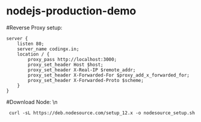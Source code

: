 # nodejs-production-demo

#Reverse Proxy setup: 
<p><code>server {
    listen 80;
    server_name codingx.in;
    location / {
        proxy_pass http://localhost:3000;
        proxy_set_header Host $host;
        proxy_set_header X-Real-IP $remote_addr;
        proxy_set_header X-Forwarded-For $proxy_add_x_forwarded_for;
        proxy_set_header X-Forwarded-Proto $scheme;
    }
}
</code></p>

#Download Node: \n
<p><code> curl -sL https://deb.nodesource.com/setup_12.x -o nodesource_setup.sh </code></p>
